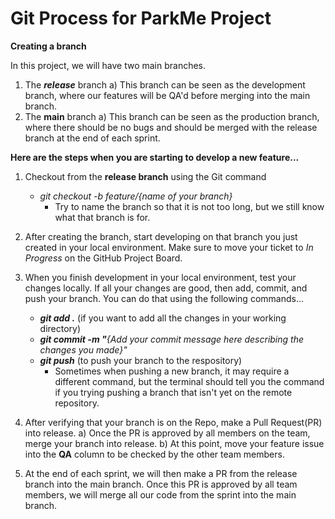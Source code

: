 # Git Process for ParkMe Project

**Creating a branch**

In this project, we will have two main branches. 
1) The ***release*** branch
    a) This branch can be seen as the development branch, where our features will be QA'd before merging into the main branch.
2) The **main**  branch
    a) This branch can be seen as the production branch, where there should be no bugs and should be merged with the release branch at the end of each sprint.
    
**Here are the steps when you are starting to develop a new feature...**
1) Checkout from the **release branch** using the Git command 
    - *git checkout -b feature/{name of your branch}*
        - Try to name the branch so that it is not too long, but we still know what that branch is for.

2) After creating the branch, start developing on that branch you just created in your local environment. Make sure to move your ticket to *In Progress* on the GitHub Project Board.
3) When you finish development in your local environment, test your changes locally. If all your changes are good, then add, commit, and push your branch. You can do that using the following commands...
    - ***git add .*** (if you want to add all the changes in your working directory) 
    - ***git commit -m "**{Add your commit message here describing the changes you made}"*
    - ***git push*** (to push your branch to the respository)
        - Sometimes when pushing a new branch, it may require a different command, but the terminal should tell you the command if you trying pushing a branch that isn't yet on the remote repository.

4) After verifying that your branch is on the Repo, make a Pull Request(PR) into release.
    a) Once the PR is approved by all members on the team, merge your branch into release.
    b) At this point, move your feature issue into the **QA** column to be checked by the other team members.
5) At the end of each sprint, we will then make a PR from the release branch into the main branch. Once this PR is approved by all team members, we will merge all our code from the sprint into the main branch.

